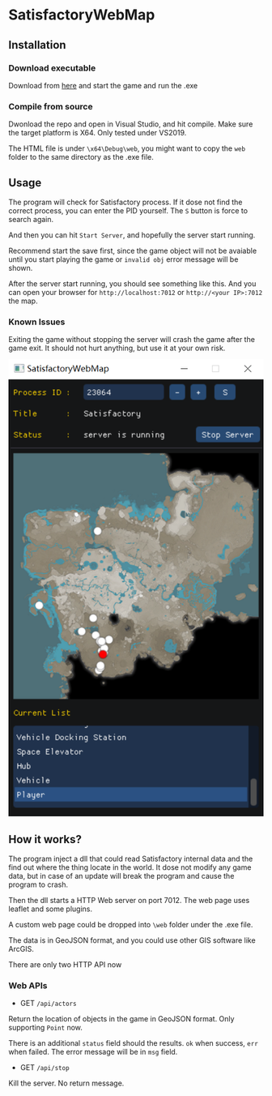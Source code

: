 # SatisfactoryWebMap

## Installation

### Download executable

Download from [here](https://github.com/nideii/SatisfactoryWebMap/releases) and start the game and run the .exe

### Compile from source

Dwonload the repo and open in Visual Studio, and hit compile. Make sure the target platform is X64. Only tested under VS2019.

The HTML file is under `\x64\Debug\web`, you might want to copy the `web` folder to the same directory as the .exe file.

## Usage

The program will check for Satisfactory process. If it dose not find the correct process, you can enter the PID yourself. The `S` button is force to search again.

And then you can hit `Start Server`, and hopefully the server start running.

Recommend start the save first, since the game object will not be avaiable until you start playing the game or `invalid obj` error message will be shown.

After the server start running, you should see something like this. And you can open your browser for `http://localhost:7012` or `http://<your IP>:7012` the map.

### Known Issues

Exiting the game without stopping the server will crash the game after the game exit. It should not hurt anything, but use it at your own risk.

![](gui.png)

## How it works?

The program inject a dll that could read Satisfactory internal data and the find out where the thing locate in the world. 
It dose not modify any game data, but in case of an update will break the program and cause the program to crash.

Then the dll starts a HTTP Web server on port 7012. The web page uses leaflet and some plugins.

A custom web page could be dropped into `\web` folder under the .exe file.

The data is in GeoJSON format, and you could use other GIS software like ArcGIS.

There are only two HTTP API now

### Web APIs

+ GET `/api/actors`

Return the location of objects in the game in GeoJSON format. Only supporting `Point` now.

There is an additional `status` field should the results. `ok` when success, `err` when failed. The error message will be in `msg` field.

+ GET `/api/stop`

Kill the server. No return message.
